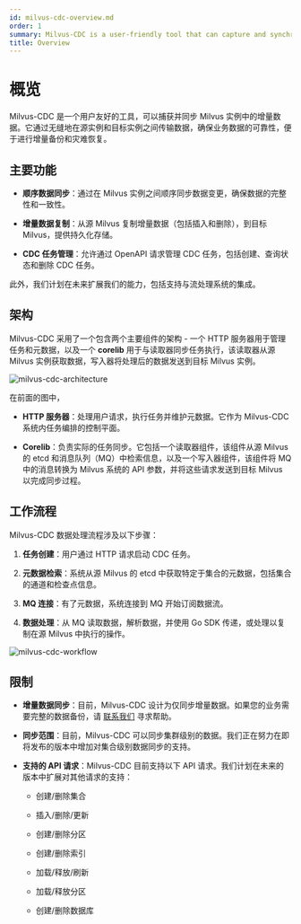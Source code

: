 ```yaml
---
id: milvus-cdc-overview.md
order: 1
summary: Milvus-CDC is a user-friendly tool that can capture and synchronize incremental data in Milvus instances.
title: Overview
---
```


# 概览

Milvus-CDC 是一个用户友好的工具，可以捕获并同步 Milvus 实例中的增量数据。它通过无缝地在源实例和目标实例之间传输数据，确保业务数据的可靠性，便于进行增量备份和灾难恢复。

## 主要功能

- **顺序数据同步**：通过在 Milvus 实例之间顺序同步数据变更，确保数据的完整性和一致性。

- **增量数据复制**：从源 Milvus 复制增量数据（包括插入和删除），到目标 Milvus，提供持久化存储。

- **CDC 任务管理**：允许通过 OpenAPI 请求管理 CDC 任务，包括创建、查询状态和删除 CDC 任务。

此外，我们计划在未来扩展我们的能力，包括支持与流处理系统的集成。

## 架构

Milvus-CDC 采用了一个包含两个主要组件的架构 - 一个 HTTP 服务器用于管理任务和元数据，以及一个 **corelib** 用于与读取器同步任务执行，该读取器从源 Milvus 实例获取数据，写入器将处理后的数据发送到目标 Milvus 实例。

![milvus-cdc-architecture](../..//milvus-cdc-architecture.png)

在前面的图中，

- **HTTP 服务器**：处理用户请求，执行任务并维护元数据。它作为 Milvus-CDC 系统内任务编排的控制平面。

- **Corelib**：负责实际的任务同步。它包括一个读取器组件，该组件从源 Milvus 的 etcd 和消息队列（MQ）中检索信息，以及一个写入器组件，该组件将 MQ 中的消息转换为 Milvus 系统的 API 参数，并将这些请求发送到目标 Milvus 以完成同步过程。

## 工作流程

Milvus-CDC 数据处理流程涉及以下步骤：

1. **任务创建**：用户通过 HTTP 请求启动 CDC 任务。

2. **元数据检索**：系统从源 Milvus 的 etcd 中获取特定于集合的元数据，包括集合的通道和检查点信息。

3. **MQ 连接**：有了元数据，系统连接到 MQ 开始订阅数据流。

4. **数据处理**：从 MQ 读取数据，解析数据，并使用 Go SDK 传递，或处理以复制在源 Milvus 中执行的操作。

![milvus-cdc-workflow](../..//milvus-cdc-workflow.png)

## 限制

- **增量数据同步**：目前，Milvus-CDC 设计为仅同步增量数据。如果您的业务需要完整的数据备份，请 [联系我们](https://milvus.io/community) 寻求帮助。

- **同步范围**：目前，Milvus-CDC 可以同步集群级别的数据。我们正在努力在即将发布的版本中增加对集合级别数据同步的支持。

- **支持的 API 请求**：Milvus-CDC 目前支持以下 API 请求。我们计划在未来的版本中扩展对其他请求的支持：

  - 创建/删除集合

  - 插入/删除/更新

  - 创建/删除分区

  - 创建/删除索引

  - 加载/释放/刷新

  - 加载/释放分区

  - 创建/删除数据库

